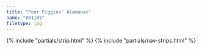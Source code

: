 ```yaml
---
title: "Poor Piggins' Alamanac"
name: "081105"
filetype: jpg
---
```


{% include "partials/strip.html" %}
{% include "partials/nav-strips.html" %}